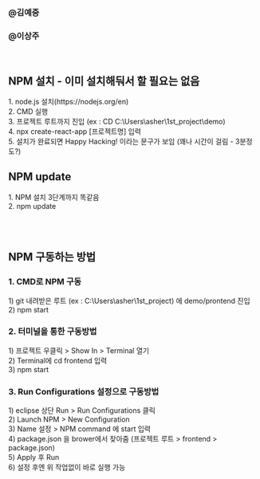 <h3>@김예중</h3>
<h3>@이상주</h3>
<br>

<h2>NPM 설치 - 이미 설치해둬서 할 필요는 없음</h2>
  1. node.js 설치(<a>https://nodejs.org/en</a>)<br>
  2. CMD 실행<br>
  3. 프로젝트 루트까지 진입 (ex : CD C:\Users\asher\1st_project\demo)<br>
  4. npx create-react-app [프로젝트명] 입력<br>
  5. 설치가 완료되면 Happy Hacking! 이라는 문구가 보임 (꽤나 시간이 걸림 - 3분정도?)<br>

<h2>NPM update</h2>
  1. NPM 설치 3단계까지 똑같음<br>
  2. npm update

<br><br><h2>NPM 구동하는 방법</h2>
<h3>1. CMD로 NPM 구동</h3>
  1) git 내려받은 루트 (ex : C:\Users\asher\1st_project) 에 demo/prontend 진입<br>
  2) npm start


<h3>2. 터미널을 통한 구동방법</h3>
  1) 프로젝트 우클릭 > Show In > Terminal 열기<br>
  2) Terminal에 cd frontend 입력<br>
  3) npm start

     
<h3>3. Run Configurations 설정으로 구동방법</h3>
  1) eclipse 상단 Run > Run Configurations 클릭<br>
  2) Launch NPM > New Configuration<br>
  3) Name 설정 > NPM command 에 start 입력<br>
  4) package.json 을 brower에서 찾아줌 (프로젝트 루트 > frontend > package.json)<br>
  5) Apply 후 Run<br>
  6) 설정 후엔 위 작업없이 바로 실행 가능
